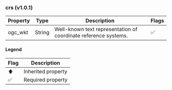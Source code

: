 ### crs (v1.0.1)

| Property | Type | Description | Flags |
|---|---|---|---|
| ogc_wkt | String | Well-known text representation of coordinate reference systems. | ✅ |


#### Legend

| Flag | Description |
| --- | --- |
| ⬆️ | Inherited property |
| ✅ | Required property |

